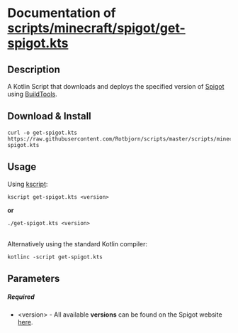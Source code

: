 Documentation of [scripts/minecraft/spigot/get-spigot.kts](/scripts/minecraft/spigot/get-spigot.kts)
=

## Description
A Kotlin Script that downloads and deploys the specified version of [Spigot](https://www.spigotmc.org/) using [BuildTools](https://www.spigotmc.org/wiki/buildtools/).

## Download & Install
```shell script
curl -o get-spigot.kts https://raw.githubusercontent.com/Rotbjorn/scripts/master/scripts/minecraft/spigot/get-spigot.kts
``` 

## Usage
Using [kscript](https://github.com/holgerbrandl/kscript):

`kscript get-spigot.kts <version>`

**or**

`./get-spigot.kts <version>`

\
Alternatively using the standard Kotlin compiler:

`kotlinc -script get-spigot.kts`

## Parameters

##### Required
- <version\> - All available **versions** can be found on the Spigot website [here](https://www.spigotmc.org/wiki/buildtools/#versions).




